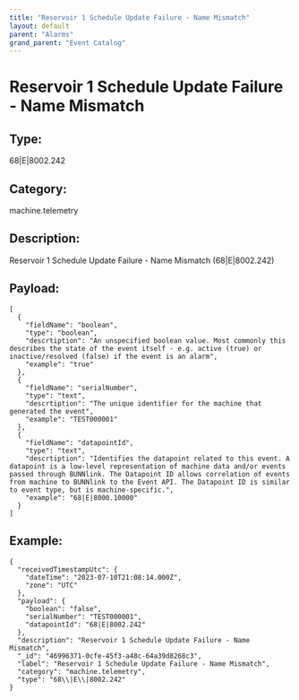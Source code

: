 ```yaml
---
title: "Reservoir 1 Schedule Update Failure - Name Mismatch"
layout: default
parent: "Alarms"
grand_parent: "Event Catalog"
---
```


# Reservoir 1 Schedule Update Failure - Name Mismatch

## Type:

68\|E\|8002.242

## Category:

machine.telemetry

## Description: 

Reservoir 1 Schedule Update Failure - Name Mismatch (68\|E\|8002.242)

## Payload:

```
[
  {
    "fieldName": "boolean",
    "type": "boolean",
    "descrtiption": "An unspecified boolean value. Most commonly this describes the state of the event itself - e.g. active (true) or inactive/resolved (false) if the event is an alarm",
    "example": "true"
  },
  {
    "fieldName": "serialNumber",
    "type": "text",
    "descrtiption": "The unique identifier for the machine that generated the event",
    "example": "TEST000001"
  },
  {
    "fieldName": "datapointId",
    "type": "text",
    "descrtiption": "Identifies the datapoint related to this event. A datapoint is a low-level representation of machine data and/or events passed through BUNNlink. The Datapoint ID allows correlation of events from machine to BUNNlink to the Event API. The Datapoint ID is similar to event type, but is machine-specific.",
    "example": "68|E|8000.10000"
  }
]
```

## Example:

```
{
  "receivedTimestampUtc": {
    "dateTime": "2023-07-10T21:08:14.000Z",
    "zone": "UTC"
  },
  "payload": {
    "boolean": "false",
    "serialNumber": "TEST000001",
    "datapointId": "68|E|8002.242"
  },
  "description": "Reservoir 1 Schedule Update Failure - Name Mismatch",
  "_id": "46996371-0cfe-45f3-a48c-64a39d8268c3",
  "label": "Reservoir 1 Schedule Update Failure - Name Mismatch",
  "category": "machine.telemetry",
  "type": "68\\|E\\|8002.242"
}
```
